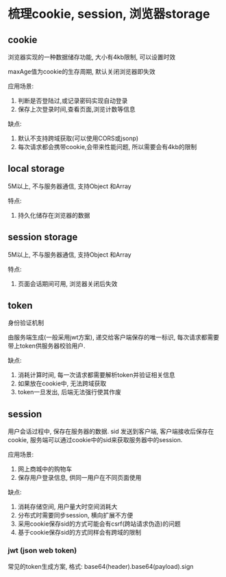 # 梳理cookie, session, 浏览器storage

## cookie
浏览器实现的一种数据储存功能, 大小有4kb限制, 可以设置时效

maxAge值为cookie的生存周期, 默认关闭浏览器即失效

应用场景:
1. 判断是否登陆过,或记录密码实现自动登录
2. 保存上次登录时间,查看页面,浏览计数等信息

缺点:
1. 默认不支持跨域获取(可以使用CORS或jsonp)
2. 每次请求都会携带cookie,会带来性能问题, 所以需要会有4kb的限制

## local storage
5M以上, 不与服务器通信, 支持Object 和Array

特点:
1. 持久化储存在浏览器的数据

## session storage
5M以上, 不与服务器通信, 支持Object 和Array

特点:
1. 页面会话期间可用, 浏览器关闭后失效


## token
身份验证机制

由服务端生成(一般采用jwt方案), 递交给客户端保存的唯一标识, 每次请求都需要带上token供服务器校验用户. 

缺点:
1. 消耗计算时间, 每一次请求都需要解析token并验证相关信息
2. 如果放在cookie中, 无法跨域获取
3. token一旦发出, 后端无法强行使其作废


## session


用户会话过程中, 保存在服务器的数据.  sid 发送到客户端, 客户端接收后保存在cookie, 服务端可以通过cookie中的sid来获取服务器中的session.

应用场景:
1. 网上商城中的购物车
2. 保存用户登录信息, 供同一用户在不同页面使用

缺点: 
1. 消耗存储空间, 用户量大时空间消耗大
2. 分布式时需要同步session, 横向扩展不方便
3. 采用cookie保存sid的方式可能会有csrf(跨站请求伪造)的问题
4. 基于cookie保存sid的方式同样会有跨域的限制



### jwt (json web token)

常见的token生成方案, 格式: base64(header).base64(payload).sign
